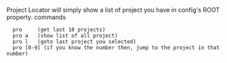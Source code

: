 Project Locator will simply show a list of project you have in config's ROOT property. 
commands

```
  pro     (get last 10 projects)
  pro a   (show list of all project)
  pro l   (goto last project you selected)
  pro [0-9] (if you know the number then, jump to the project in that number)
```
